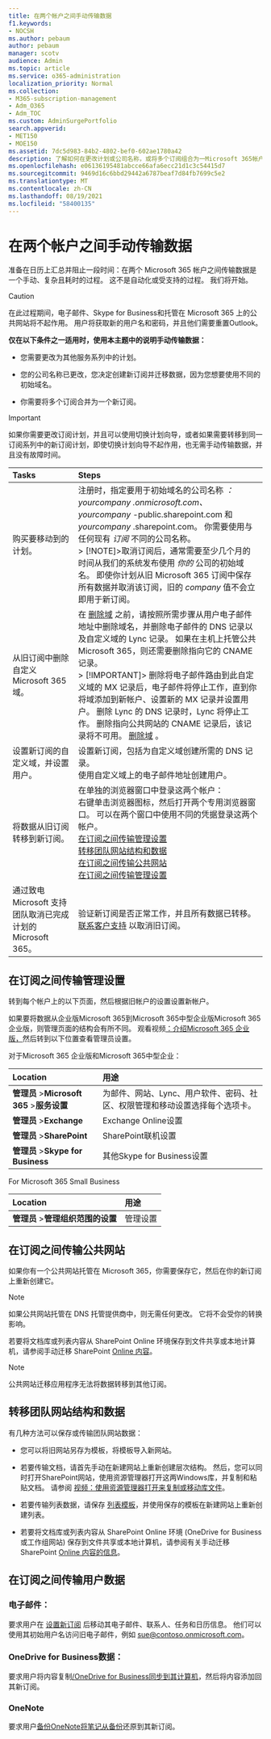 ```yaml
---
title: 在两个帐户之间手动传输数据
f1.keywords:
- NOCSH
ms.author: pebaum
author: pebaum
manager: scotv
audience: Admin
ms.topic: article
ms.service: o365-administration
localization_priority: Normal
ms.collection:
- M365-subscription-management
- Adm_O365
- Adm_TOC
ms.custom: AdminSurgePortfolio
search.appverid:
- MET150
- MOE150
ms.assetid: 7dc5d983-84b2-4802-bef0-602ae1780a42
description: 了解如何在更改计划或公司名称，或将多个订阅组合为一Microsoft 365帐户之间手动传输数据。
ms.openlocfilehash: e06136195481abcce66afa6ecc21d1c3c54415d7
ms.sourcegitcommit: 9469d16c6bbd29442a6787beaf7d84fb7699c5e2
ms.translationtype: MT
ms.contentlocale: zh-CN
ms.lasthandoff: 08/19/2021
ms.locfileid: "58400135"
---
```

# <a name="transfer-data-manually-between-two-accounts"></a>在两个帐户之间手动传输数据

准备在日历上汇总并阻止一段时间：在两个 Microsoft 365 帐户之间传输数据是一个手动、复杂且耗时的过程。 这不是自动化或受支持的过程。 我们将开始。
  
> [!CAUTION]
> 在此过程期间，电子邮件、Skype for Business和托管在 Microsoft 365 上的公共网站将不起作用。 用户将获取新的用户名和密码，并且他们需要重置Outlook。

**仅在以下条件之一适用时，使用本主题中的说明手动传输数据：**
  
- 您需要更改为其他服务系列中的计划。

- 您的公司名称已更改，您决定创建新订阅并迁移数据，因为您想要使用不同的初始域名。

- 你需要将多个订阅合并为一个新订阅。

> [!IMPORTANT]
> 如果你需要更改订阅计划[](../../commerce/subscriptions/switch-to-a-different-plan.md)，并且可以使用切换计划向导，或者如果需要转移到同一订阅系列中的新订阅计划，即使切换计划向导不起作用，也无需手动传输数据，并且没有故障时间。

|**Tasks**|**Steps**|
|:-----|:-----|
|购买要移动到的计划。  <br/> |注册时，指定要用于初始域名的公司名称  *：yourcompany*  *.onmicrosoft.com、yourcompany*  -public.sharepoint.com 和  *yourcompany*  .sharepoint.com。 你需要使用与任何现有  *订阅*  不同的公司名称。  <br/> > [!NOTE]>取消订阅后，通常需要至少几个月的时间从我们的系统发布使用  *你的*  公司的初始域名。 即使你计划从旧 Microsoft 365 订阅中保存所有数据并取消该订阅，旧的 *company* 值不会立即用于新订阅。           |
|从旧订阅中删除自定义Microsoft 365域。  <br/> | 在 [删除域](remove-a-domain.md) 之前，请按照所需步骤从用户电子邮件地址中删除域名，并删除电子邮件的 DNS 记录以及自定义域的 Lync 记录。 如果在主机上托管公共Microsoft 365，则还需要删除指向它的 CNAME 记录。  <br/> > [!IMPORTANT]> 删除将电子邮件路由到此自定义域的 MX 记录后，电子邮件将停止工作，直到你将域添加到新帐户、设置新的 MX 记录并设置用户。 删除 Lync 的 DNS 记录时，Lync 将停止工作。 删除指向公共网站的 CNAME 记录后，该记录将不可用。           [删除域](remove-a-domain.md) 。  <br/> |
|设置新订阅的自定义域，并设置用户。  <br/> | 设置新订阅，包括为自定义域创建所需的 DNS 记录。  <br/>  使用自定义域上的电子邮件地址创建用户。  <br/> |
|将数据从旧订阅转移到新订阅。  <br/> | 在单独的浏览器窗口中登录这两个帐户：  <br/>  右键单击浏览器图标，然后打开两个专用浏览器窗口。 可以在两个窗口中使用不同的凭据登录这两个帐户。  <br/> [在订阅之间传输管理设置](#email) <br/> [转移团队网站结构和数据](#transfer-team-site-structure-and-data) <br/> [在订阅之间传输公共网站](#transfer-a-public-website-between-subscriptions) <br/> [在订阅之间传输管理设置](#email) <br/> |
|通过致电 Microsoft 支持团队取消已完成计划的Microsoft 365。  <br/> | 验证新订阅是否正常工作，并且所有数据已转移。  <br/>  [联系客户支持](../../business-video/get-help-support.md) 以取消旧订阅。  <br/> |

## <a name="transfer-administrative-settings-between-subscriptions"></a>在订阅之间传输管理设置

转到每个帐户上的以下页面，然后根据旧帐户的设置设置新帐户。
  
如果要将数据从企业版Microsoft 365到Microsoft 365中型企业版Microsoft 365 企业版，则管理页面的结构会有所不同。 观看视频[：介绍Microsoft 365 企业版，](../index.yml)然后转到以下位置查看管理员设置。
  
对于Microsoft 365 企业版和Microsoft 365中型企业：
  
|**Location**|**用途**|
|:-----|:-----|
|**管理员** \>**Microsoft 365** \>**服务设置** <br/> |为邮件、网站、Lync、用户软件、密码、社区、权限管理和移动设置选择每个选项卡。  <br/> |
|**管理员** \>**Exchange** <br/> | Exchange Online设置  <br/> |
|**管理员** \>**SharePoint** <br/> | SharePoint联机设置  <br/> |
|**管理员** \>**Skype for Business** <br/> |其他Skype for Business设置  <br/> |

For Microsoft 365 Small Business
  
|**Location**|**用途**|
|:-----|:-----|
|**管理员** \>**管理组织范围的设置** <br/> |管理设置  <br/> |

## <a name="transfer-a-public-website-between-subscriptions"></a>在订阅之间传输公共网站

如果你有一个公共网站托管在 Microsoft 365，你需要保存它，然后在你的新订阅上重新创建它。
  
> [!NOTE]
> 如果公共网站托管在 DNS 托管提供商中，则无需任何更改。 它将不会受你的转换影响。
  
若要将文档库或列表内容从 SharePoint Online 环境保存到文件共享或本地计算机，请参阅手动迁移 SharePoint [Online 内容](/sharepoint/troubleshoot/migration-tool/content-manual-migration)。
  
> [!NOTE]
> 公共网站迁移应用程序无法将数据转移到其他订阅。
  
## <a name="transfer-team-site-structure-and-data"></a>转移团队网站结构和数据

有几种方法可以保存或传输团队网站数据：
  
- 您可以将旧网站另存为模板，将模板导入新网站。

- 若要传输文档，请首先手动在新建网站上重新创建层次结构。 然后，您可以同时打开SharePoint网站，使用资源管理器打开这两Windows库，并复制和粘贴文档。 请参阅 [视频：使用资源管理器打开来复制或移动库文件](../../business-video/store-files.md)。

- 若要传输列表数据，请保存 [列表模板](https://support.microsoft.com/office/c3884ad1-bc49-44b8-b3d6-3bc6a01eb393)，并使用保存的模板在新建网站上重新创建列表。

- 若要将文档库或列表内容从 SharePoint Online 环境 (OneDrive for Business 或工作组网站) 保存到文件共享或本地计算机，请参阅有关手动迁移 SharePoint [Online 内容的信息](/sharepoint/troubleshoot/migration-tool/content-manual-migration)。

## <a name="transfer-users-data-between-subscriptions"></a>在订阅之间传输用户数据

### <a name="email"></a>电子邮件：

要求用户在 [设置新订阅](https://support.microsoft.com/office/0996ece3-57c6-49bc-977b-0d1892e2aacc) 后移动其电子邮件、联系人、任务和日历信息。 他们可以使用其初始用户名访问旧电子邮件，例如 sue@contoso.onmicrosoft.com。
  
### <a name="onedrive-for-business-data"></a>OneDrive for Business数据：

要求用户将内容复制[/OneDrive for Business同步到其计算机](https://support.microsoft.com/office/59b1de2b-519e-4d3a-8f45-51647cf291cd)，然后将内容添加回其新订阅。

### <a name="onenote"></a>OneNote 

要求用户[备份OneNote](https://support.microsoft.com/office/back-up-notes-f58b34b0-611d-435e-87fa-7942a1767af4?ui=en-us&rs=en-us&ad=us)[将笔记从备份](https://support.microsoft.com/en-us/office/restore-notes-from-a-backup-5daf9cb0-6769-4998-a5de-f044fdd0d831?ui=en-us&rs=en-us&ad=us)还原到其新订阅。
